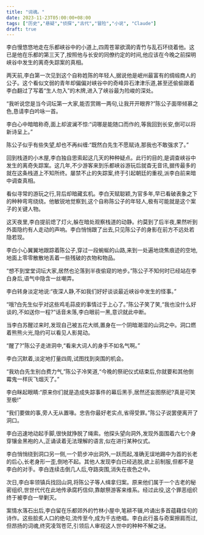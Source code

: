 ```yaml
---
title: "词魂。"
date: 2023-11-23T05:00:00+08:00
tags: ["历史","悬疑","侦探","古代","冒险","小说", "Claude"]
draft: true
--- 
```


李白慢悠悠地走在乐都峡谷中的小道上,四周苍翠欲滴的青竹与乱石环绕着他。这已是他在乐都的第三天了,按照他与长安的同僚约定的时间,他应该在今晚之前探明峡谷中发生的离奇失踪案的真相。

两天前,李白第一次见到这个自称姓陈的年轻人,据说他是岷州最富有的绸缎商人的公子。这个看似文弱的青年却偏偏对峡谷中的奇峰异石津津乐道,甚至还偷偷跟着李白翻过了写着“生人勿入”的木牌,进入了峡谷最为险峻的深处。

“我听说您是当今词坛第一大家,能否赏赐一两句,让我开开眼界?”陈公子面带倾慕之色,恳请李白吟咏一首。

李白心中暗暗称奇,面上却波澜不惊:“词哪是能随口而作的,等我回到长安,倒可以将新诗呈上。”

陈公子似乎有些失望,却也不再纠缠:“既然白先生不愿赋诗,那我也不敢强求了。”

回到栈道的小木屋,李白独自思索起这几天的种种疑点。此行的目的,是调查峡谷中发生的离奇失踪案。这几年,不少游客来到乐都峡谷游玩后就杳无音讯,据传最多的就在这条栈道上不知所终。屡禁不止的失踪案,终于引起朝廷的重视,派李白前来暗中调查真相。

看似寻常的游玩之行,背后却暗藏玄机。李白天赋聪颖,为官多年,早已看破表象之下的种种弯弯绕绕。他敏锐地觉察到,这个自称陈公子的年轻人,极有可能就是这个案子的关键人物。

这天夜里,李白提前熄了灯火,躲在暗处观察栈道的动静。约莫到了后半夜,果然听到外面隐约有人走动的声响。李白悄悄跟了出去,只见陈公子的身影在前方不远处若隐若现。

李白小心翼翼地跟踪着陈公子,穿过一段蜿蜒的山路,来到一处遍地烧焦痕迹的空地,地面上零零散散地丢着一些残破的衣物和物品。

“想不到堂堂词坛大家,居然也沦落到半夜偷窥的地步。”陈公子不知何时已经站在李白身后,语气中隐含一丝嘲弄。

李白转身淡定地说:“夜深人静,不如我们好好谈谈最近峡谷中发生的怪事。”

“哦?白先生似乎对这些鸡毛蒜皮的事情过于上心了。”陈公子笑了笑,“我也没什么好谈的,不如送你一程?”话音未落,李白眼前一黑,意识就此中断。

当李白苏醒过来时,发现自己被五花大绑,置身在一个阴暗潮湿的山洞之中。洞口燃着熊熊火光,隐约可以看见人影晃动。

“醒了?”陈公子走进洞中,“看来大词人的身手不如名气啊。”

李白沉默着,淡定地打量四周,试图找到突围的机会。

“我劝白先生别白费力气,”陈公子冷笑道,“今晚的祭祀仪式结束后,你就要和其他倒霉鬼一样灰飞烟灭了。”

李白眯起眼睛:“原来你们就是造成失踪事件的幕后黑手,居然还妄图祭祀?真是可笑至极!”

“我们要做的事,旁人无从置喙。忠告你最好老实点,省得受罪。”陈公子说罢便离开了洞口。

李白迅速地动起手脚,​很快就挣脱了绳索。他探头望向洞外,发现外面围着六七个身穿镶金黑袍的人,正诵读着无法理解的语言,似在进行某种仪式。

李白悄悄绕到洞口另一侧,一个箭步冲出洞外,一跃而起,准确无误地踢中为首的长老的后心,长老身形一歪,倒地不起。其他人发现李白已经逃脱,欲上前制服,但都不是李白的对手。李白连续击倒几人后,夺路突围,消失在夜色之中。

次日,李白率领镇兵找回山洞,将陈公子等人缉拿归案。原来他们属于一个古老的秘密组织,世世代代在此地传承腐朽信仰,靠献祭游客来维系。经过此役,这个罪恶组织终于被李白一举剿灭。

案情水落石出后,李白留在乐都郊外的竹林小屋中,笔耕不辍,吟诵出多首蕴藉佳句的诗作。这些脍炙人口的绝句,流传至今,成为千古绝唱。李白此行虽与奇案擦肩而过,但昂扬的词魂,终究凌驾苍茫,引领后人审视这人世中的种种不解之谜。